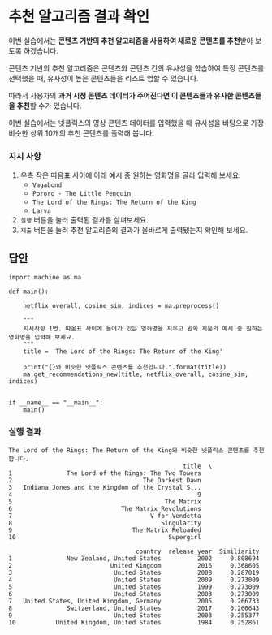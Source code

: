 # 추천 알고리즘 결과 확인
이번 실습에서는 **콘텐츠 기반의 추천 알고리즘을 사용하여 새로운 콘텐츠를 추천**받아 보도록 하겠습니다.

콘텐츠 기반의 추천 알고리즘은 콘텐츠와 콘텐츠 간의 유사성을 학습하여 특정 콘텐츠를 선택했을 때, 유사성이 높은 콘텐츠들을 리스트 업할 수 있습니다.

따라서 사용자의 **과거 시청 콘텐츠 데이터가 주어진다면 이 콘텐츠들과 유사한 콘텐츠들을 추천**할 수가 있습니다.

이번 실습에서는 넷플릭스의 영상 콘텐츠 데이터를 입력했을 때 유사성을 바탕으로 가장 비슷한 상위 10개의 추천 콘텐츠를 출력해 봅니다.

### 지시 사항
1. 우측 작은 따옴표 사이에 아래 예시 중 원하는 영화명을 골라 입력해 보세요.
    - `Vagabond`
    - `Pororo - The Little Penguin`
    - `The Lord of the Rings: The Return of the King`
    - `Larva`
2. `실행` 버튼을 눌러 출력된 결과를 살펴보세요.
3. `제출` 버튼을 눌러 추천 알고리즘의 결과가 올바르게 출력됐는지 확인해 보세요.

## 답안
```
import machine as ma

def main():
    
    netflix_overall, cosine_sim, indices = ma.preprocess()
    
    """
    지시사항 1번. 따옴표 사이에 들어가 있는 영화명을 지우고 왼쪽 지문의 예시 중 원하는 영화명을 입력해 보세요.
    """
    title = 'The Lord of the Rings: The Return of the King'
    
    print("{}와 비슷한 넷플릭스 콘텐츠를 추천합니다.".format(title))
    ma.get_recommendations_new(title, netflix_overall, cosine_sim, indices)


if __name__ == "__main__":
    main()
```

### 실행 결과
```
The Lord of the Rings: The Return of the King와 비슷한 넷플릭스 콘텐츠를 추천합니다.
                                                title  \
1               The Lord of the Rings: The Two Towers   
2                                    The Darkest Dawn   
3   Indiana Jones and the Kingdom of the Crystal S...   
4                                                   9   
5                                          The Matrix   
6                              The Matrix Revolutions   
7                                      V for Vendetta   
8                                         Singularity   
9                                 The Matrix Reloaded   
10                                          Supergirl   

                                   country  release_year  Similiarity  
1               New Zealand, United States          2002     0.808694  
2                           United Kingdom          2016     0.368605  
3                            United States          2008     0.287019  
4                            United States          2009     0.273009  
5                            United States          1999     0.273009  
6                            United States          2003     0.273009  
7   United States, United Kingdom, Germany          2005     0.266733  
8               Switzerland, United States          2017     0.260643  
9                            United States          2003     0.255377  
10           United Kingdom, United States          1984     0.252861  
```
